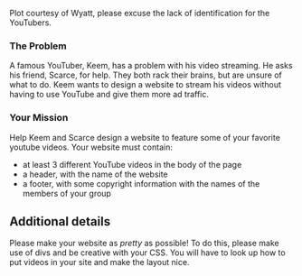 Plot courtesy of Wyatt, please excuse the lack of identification for the YouTubers. 

### The Problem 

A famous YouTuber, Keem, has a problem with his video streaming. He asks his friend, Scarce, for help. They both rack their brains, but are unsure of what to do. Keem wants to design a website to stream his videos without having to use YouTube and give them more ad traffic. 

### Your Mission 

Help Keem and Scarce design a website to feature some of your favorite youtube videos. Your website must contain: 

- at least 3 different YouTube videos in the body of the page
- a header, with the name of the website
- a footer, with some copyright information with the names of the members of your group

## Additional details

Please make your website as *pretty* as possible! To do this, please make use of divs and be creative with your CSS. You will have to look up how to put videos in your site and make the layout nice. 
